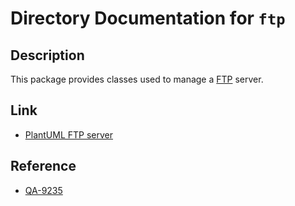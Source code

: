 # Directory Documentation for `ftp`

## Description
This package provides classes used to manage a [FTP](https://plantuml.com/ftp) server.

## Link
- [PlantUML FTP server](https://plantuml.com/ftp)

## Reference
- [QA-9235](https://forum.plantuml.net/9235/unexpected-ftp-session)

